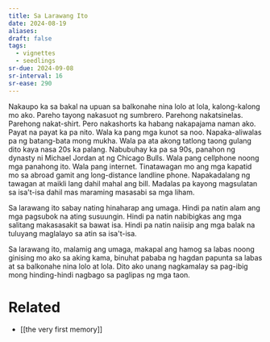 ```yaml
---
title: Sa Larawang Ito
date: 2024-08-19
aliases: 
draft: false
tags:
  - vignettes
  - seedlings
sr-due: 2024-09-08
sr-interval: 16
sr-ease: 290
---
```

Nakaupo ka sa bakal na upuan sa balkonahe nina lolo at lola, kalong-kalong mo ako. Pareho tayong nakasuot ng sumbrero. Parehong nakatsinelas. Parehong nakat-shirt. Pero nakashorts ka habang nakapajama naman ako. Payat na payat ka pa nito. Wala ka pang mga kunot sa noo. Napaka-aliwalas pa ng batang-bata mong mukha. Wala pa ata akong tatlong taong gulang dito kaya nasa 20s ka palang. Nabubuhay ka pa sa 90s, panahon ng dynasty ni Michael Jordan at ng Chicago Bulls. Wala pang cellphone noong mga panahong ito. Wala pang internet. Tinatawagan mo ang mga kapatid mo sa abroad gamit ang long-distance landline phone. Napakadalang ng tawagan at maikli lang dahil mahal ang bill. Madalas pa kayong magsulatan sa isa't-isa dahil mas maraming masasabi sa mga liham.

Sa larawang ito sabay nating hinaharap ang umaga. Hindi pa natin alam ang mga pagsubok na ating susuungin. Hindi pa natin nabibigkas ang mga salitang makasasakit sa bawat isa. Hindi pa natin naiisip ang mga balak na tuluyang maglalayo sa atin sa isa't-isa.

Sa larawang ito, malamig ang umaga, makapal ang hamog sa labas noong ginising mo ako sa aking kama, binuhat pababa ng hagdan papunta sa labas at sa balkonahe nina lolo at lola. Dito ako unang nagkamalay sa pag-ibig mong hinding-hindi nagbago sa paglipas ng mga taon.

# Related

- [[the very first memory]]